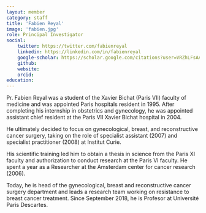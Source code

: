 ```yaml
---
layout: member
category: staff
title: 'Fabien Reyal'
image: 'fabien.jpg'
role: Principal Investigator
social:
    twitter: https://twitter.com/fabienreyal
    linkedin: https://linkedin.com/in/fabienreyal
    google-scholar: https://scholar.google.com/citations?user=VRZhLFsAAAAJ&hl=en&oi=ao
    github:
    website:
    orcid:
education:
---
```


Pr. Fabien Reyal was a student of the Xavier Bichat (Paris VII) faculty of medicine and was appointed Paris hospitals resident in 1995. After completing his internship in obstetrics and gynecology, he was appointed assistant chief resident at the Paris VII Xavier Bichat hospital in 2004.

He ultimately decided to focus on gynecological, breast, and reconstructive cancer surgery, taking on the role of specialist assistant (2007) and specialist practitioner (2008) at Institut Curie.

His scientific training led him to obtain a thesis in science from the Paris XI faculty and authorization to conduct research at the Paris VI faculty. He spent a year as a Researcher at the Amsterdam center for cancer research (2006).

Today, he is head of the gynecological, breast and reconstructive cancer surgery department and leads a research team working on resistance to breast cancer treatment. Since September 2018, he is Profesor at Université Paris Descartes.

